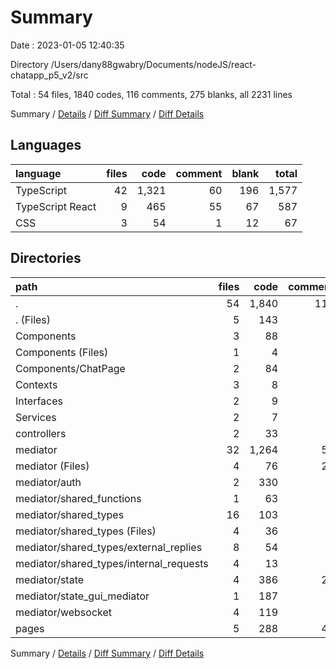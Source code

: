# Summary

Date : 2023-01-05 12:40:35

Directory /Users/dany88gwabry/Documents/nodeJS/react-chatapp_p5_v2/src

Total : 54 files,  1840 codes, 116 comments, 275 blanks, all 2231 lines

Summary / [Details](details.md) / [Diff Summary](diff.md) / [Diff Details](diff-details.md)

## Languages
| language | files | code | comment | blank | total |
| :--- | ---: | ---: | ---: | ---: | ---: |
| TypeScript | 42 | 1,321 | 60 | 196 | 1,577 |
| TypeScript React | 9 | 465 | 55 | 67 | 587 |
| CSS | 3 | 54 | 1 | 12 | 67 |

## Directories
| path | files | code | comment | blank | total |
| :--- | ---: | ---: | ---: | ---: | ---: |
| . | 54 | 1,840 | 116 | 275 | 2,231 |
| . (Files) | 5 | 143 | 5 | 22 | 170 |
| Components | 3 | 88 | 9 | 16 | 113 |
| Components (Files) | 1 | 4 | 0 | 2 | 6 |
| Components/ChatPage | 2 | 84 | 9 | 14 | 107 |
| Contexts | 3 | 8 | 6 | 5 | 19 |
| Interfaces | 2 | 9 | 1 | 3 | 13 |
| Services | 2 | 7 | 0 | 2 | 9 |
| controllers | 2 | 33 | 0 | 8 | 41 |
| mediator | 32 | 1,264 | 52 | 177 | 1,493 |
| mediator (Files) | 4 | 76 | 21 | 15 | 112 |
| mediator/auth | 2 | 330 | 6 | 70 | 406 |
| mediator/shared_functions | 1 | 63 | 0 | 12 | 75 |
| mediator/shared_types | 16 | 103 | 0 | 14 | 117 |
| mediator/shared_types (Files) | 4 | 36 | 0 | 2 | 38 |
| mediator/shared_types/external_replies | 8 | 54 | 0 | 12 | 66 |
| mediator/shared_types/internal_requests | 4 | 13 | 0 | 0 | 13 |
| mediator/state | 4 | 386 | 20 | 32 | 438 |
| mediator/state_gui_mediator | 1 | 187 | 2 | 18 | 207 |
| mediator/websocket | 4 | 119 | 3 | 16 | 138 |
| pages | 5 | 288 | 43 | 42 | 373 |

Summary / [Details](details.md) / [Diff Summary](diff.md) / [Diff Details](diff-details.md)